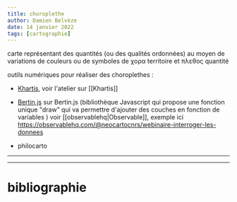 ```yaml
---
title: choroplethe
author: Damien Belvèze
date: 14 janvier 2022
tags: [cartographie]
---
```


carte représentant des quantités (ou des qualités ordonnées) au moyen de variations de couleurs ou de symboles
de χορα  territoire et πλεθος quantité

outils numériques pour réaliser des choroplethes : 

- [Khartis](http://www.sciencespo.fr/cartographie/khartis/app/project/new/step1), voir l'atelier sur [[Khartis]]
- [Bertin.js](https://observablehq.com/collection/@neocartocnrs/bertin)
sur Bertin.js (bibliothèque Javascript qui propose une fonction unique "draw" qui va permettre d'ajouter des couches en fonction de variables ) voir [[observablehq|Observable]], exemple ici https://observablehq.com/@neocartocnrs/webinaire-interroger-les-donnees

- philocarto
---







---







# bibliographie

